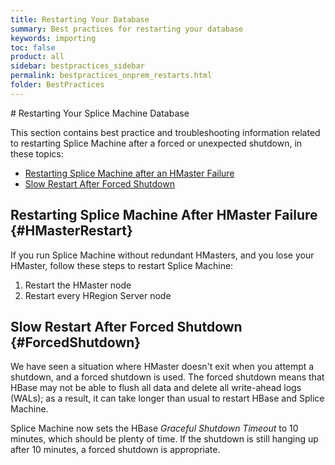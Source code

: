 ```yaml
---
title: Restarting Your Database
summary: Best practices for restarting your database
keywords: importing
toc: false
product: all
sidebar: bestpractices_sidebar
permalink: bestpractices_onprem_restarts.html
folder: BestPractices
---
```

<section>
<div class="TopicContent" data-swiftype-index="true" markdown="1">
# Restarting Your Splice Machine Database


This section contains best practice and troubleshooting information related to restarting Splice Machine after a forced or unexpected shutdown, in these topics:

* [Restarting Splice Machine after an HMaster Failure](#HMasterRestart)
* [Slow Restart After Forced Shutdown](#ForcedShutdown)

## Restarting Splice Machine After HMaster Failure {#HMasterRestart}

If you run Splice Machine without redundant HMasters, and you lose your HMaster, follow these steps to restart Splice Machine:

1. Restart the HMaster node
2. Restart every HRegion Server node

## Slow Restart After Forced Shutdown {#ForcedShutdown}

We have seen a situation where HMaster doesn't exit when you attempt a shutdown, and a forced shutdown is used. The forced shutdown means that HBase may not be able to flush all data and delete all write-ahead logs (WALs); as a result, it can take longer than usual to restart HBase and Splice Machine.

Splice Machine now sets the HBase *Graceful Shutdown Timeout* to 10 minutes, which should be plenty of time. If the shutdown is still hanging up after 10 minutes, a forced shutdown is appropriate.

</div>
</section>
